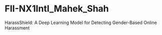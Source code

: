 # FII-NX1Intl_Mahek_Shah
HarassShield: A Deep Learning Model for Detecting Gender-Based Online Harassment
